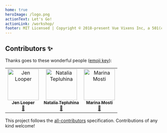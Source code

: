 ```yaml
---
home: true
heroImage: /logo.png
actionText: Let's Go!
actionLink: /workshop/
footer: MIT Licensed | Copyright © 2018-present Vue Vixens Inc, a 501(c)(3) public charity
---
```


## Contributors ✨

Thanks goes to these wonderful people ([emoji key](https://allcontributors.org/docs/en/emoji-key)):

<!-- ALL-CONTRIBUTORS-LIST:START - Do not remove or modify this section -->
<!-- prettier-ignore-start -->
<!-- markdownlint-disable -->
<table>
  <tr>
    <td align="center"><a href="http://www.jenlooper.com"><img src="https://avatars2.githubusercontent.com/u/1450004?v=4" width="100px;" alt="Jen Looper"/><br /><sub><b>Jen Looper</b></sub></a><br /><a href="https://github.com/Vue Vixens, Inc./Vue Vixens Workshops/commits?author=jlooper" title="Documentation">📖</a></td>
    <td align="center"><a href="https://twitter.com/N_Tepluhina"><img src="https://avatars0.githubusercontent.com/u/18719025?v=4" width="100px;" alt="Natalia Tepluhina"/><br /><sub><b>Natalia Tepluhina</b></sub></a><br /><a href="https://github.com/Vue Vixens, Inc./Vue Vixens Workshops/commits?author=NataliaTepluhina" title="Documentation">📖</a></td>
    <td align="center"><a href="https://github.com/marina-mosti"><img src="https://avatars0.githubusercontent.com/u/14843771?v=4" width="100px;" alt="Marina Mosti"/><br /><sub><b>Marina Mosti</b></sub></a><br /><a href="https://github.com/Vue Vixens, Inc./Vue Vixens Workshops/commits?author=marina-mosti" title="Documentation">📖</a></td>
  </tr>
</table>

<!-- markdownlint-enable -->
<!-- prettier-ignore-end -->
<!-- ALL-CONTRIBUTORS-LIST:END -->

This project follows the [all-contributors](https://github.com/all-contributors/all-contributors) specification. Contributions of any kind welcome!
